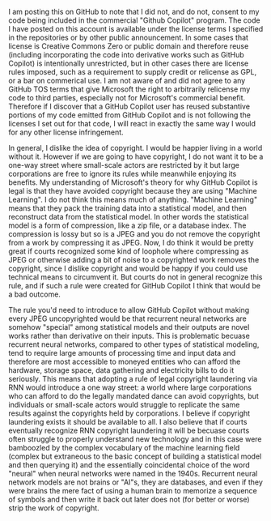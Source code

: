 I am posting this on GitHub to note that I did not, and do not, consent to my code being included in the commercial "Github Copilot" program. The code I have posted on this account is available under the license terms I specified in the repositories or by other public announcement. In some cases that license is Creative Commons Zero or public domain and therefore reuse (including incorporating the code into derivative works such as GitHub Copilot) is intentionally unrestricted, but in other cases there are license rules imposed, such as a requirement to supply credit or relicense as GPL, or a bar on commerical use. I am not aware of and did not agree to any GitHub TOS terms that give Microsoft the right to arbitrarily relicense my code to third parties, especially not for Microsoft's commercial benefit. Therefore if I discover that a GitHub Copilot user has reused substantive portions of my code emitted from GitHub Copilot and is not following the licenses I set out for that code, I will react in exactly the same way I would for any other license infringement.

In general, I dislike the idea of copyright. I would be happier living in a world without it. However if we are going to have copyright, I do not want it to be a one-way street where small-scale actors are restricted by it but large corporations are free to ignore its rules while meanwhile enjoying its benefits. My understanding of Microsoft's theory for why GitHub Copilot is legal is that they have avoided copyright because they are using "Machine Learning". I do not think this means much of anything. "Machine Learning" means that they pack the training data into a statistical model, and then reconstruct data from the statistical model. In other words the statistical model is a form of compression, like a zip file, or a database index. The compression is lossy but so is a JPEG and you do not remove the copyright from a work by compressing it as JPEG. Now, I do think it would be pretty great if courts recognized some kind of loophole where compressing as JPEG or otherwise adding a bit of noise to a copyrighted work removes the copyright, since I dislike copyright and would be happy if you could use technical means to circumvent it. But courts do not in general recognize this rule, and if such a rule were created for GitHub Copilot I think that would be a bad outcome.

The rule you'd need to introduce to allow GitHub Copilot without making every JPEG uncopyrighted would be that recurrent neural networks are somehow "special" among statistical models and their outputs are novel works rather than derivative on their inputs. This is problematic becuase recurrent neural networks, compared to other types of statistical modeling, tend to require large amounts of processing time and input data and therefore are most accessible to moneyed entities who can afford the hardware, storage space, data gathering and electricity bills to do it seriously. This means that adopting a rule of legal copyright laundering via RNN would introduce a one way street: a world where large corporations who can afford to do the legally mandated dance can avoid copyrights, but individuals or small-scale actors would struggle to replicate the same results against the copyrights held by corporations. I believe if copyright laundering exists it should be available to all. I also believe that if courts eventually recognize RNN copyright laundering it will be becuase courts often struggle to properly understand new technology and in this case were bamboozled by the complex vocabulary of the machine learning field (complex but extraneous to the basic concept of building a statistical model and then querying it) and the essentially coincidental choice of the word "neural" when neural networks were named in the 1940s. Recurrent neural network models are not brains or "AI"s, they are databases, and even if they were brains the mere fact of using a human brain to memorize a sequence of symbols and then write it back out later does not (for better or worse) strip the work of copyright. 
